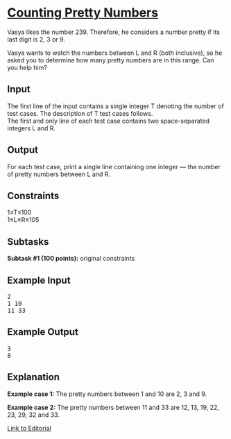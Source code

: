 # [Counting Pretty Numbers](https://www.codechef.com/LTIME61B/problems/NUM239)

Vasya likes the number 239. Therefore, he considers a number pretty if its last digit is 2, 3 or 9.</br>

Vasya wants to watch the numbers between L and R (both inclusive), so he asked you to determine how many pretty numbers are in this range. Can you help him?</br>

## Input
The first line of the input contains a single integer T denoting the number of test cases. The description of T test cases follows.</br>
The first and only line of each test case contains two space-separated integers L and R.</br>

## Output
For each test case, print a single line containing one integer — the number of pretty numbers between L and R.</br>

## Constraints
1≤T≤100</br>
1≤L≤R≤105</br>

## Subtasks
**Subtask #1 (100 points):** original constraints</br>

## Example Input
<pre>
2
1 10
11 33
</pre>

## Example Output
<pre>
3
8
</pre>

## Explanation
**Example case 1:** The pretty numbers between 1 and 10 are 2, 3 and 9.</br>

**Example case 2:** The pretty numbers between 11 and 33 are 12, 13, 19, 22, 23, 29, 32 and 33.</br>

[Link to Editorial](https://discuss.codechef.com/problems/NUM239)
